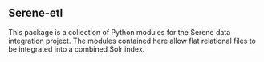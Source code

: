 ## Serene-etl

This package is a collection of Python modules for the Serene data integration project. The modules contained here allow flat relational files to be integrated into a combined Solr index.
